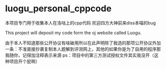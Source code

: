 ﻿# luogu_personal_cppcode
本项目专门用于收集本人在洛咕上的cpp代码
欢迎四方大神前来diss本喵的bug

This project will deposit my code form the oj website called Luogu.

由于本人不知道那些公开协议有啥破用所以在此声明除了我选的那项公开协议外加一条：不准直接抄袭复制本人题解到评测网上，其他的如果你是为了自用的程序那我随你，记得加注释表示来源
ps：项目中的第三方测试授权文件其实我没开（这种项目开个屁啊）